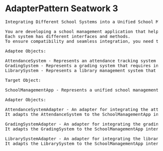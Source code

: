 # AdapterPattern Seatwork 3


<pre>Integrating Different School Systems into a Unified School Management Application

You are developing a school management application that helps administrators manage various school systems such as attendance, grading, and library management. 
Each system has different interfaces and methods. 
To ensure compatibility and seamless integration, you need to create adapters for different systems to allow them to connect to the unified school management application.

Adaptee Objects:

AttendanceSystem - Represents an attendance tracking system that needs to be integrated. It has the <mark>markAttendance()</mark> method.
GradingSystem - Represents a grading system that requires integration. It has the <mark>recordGrades()</mark> method.
LibrarySystem - Represents a library management system that needs to be integrated. It has the <mark>manageBooks()</mark> method.

Target Object:

SchoolManagementApp - Represents a unified school management application with a common interface for integrating systems. It defines the integrateSystem() method as the target method.

Adapter Objects:

AttendanceSystemAdapter - An adapter for integrating the attendance system into the school management application.
It adapts the AttendanceSystem to the SchoolManagementApp interface, translating <mark>integrateSystem()</mark> to <mark>markAttendance()</mark>.

GradingSystemAdapter - An adapter for integrating the grading system into the school management application. 
It adapts the GradingSystem to the SchoolManagementApp interface, translating <mark>integrateSystem()</mark> to <mark>recordGrades()</mark>.

LibrarySystemAdapter - An adapter for integrating the library management system into the school management application. 
It adapts the LibrarySystem to the SchoolManagementApp interface, translating <mark>integrateSystem()</mark> to <mark>manageBooks()</mark>. </pre>
